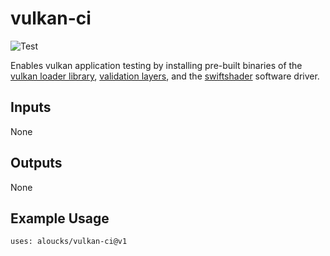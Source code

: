 # vulkan-ci

![Test](https://github.com/aloucks/vulkan-ci/workflows/Test/badge.svg)

Enables vulkan application testing by installing pre-built binaries of the [vulkan loader library], 
[validation layers], and the [swiftshader] software driver.

[vulkan loader library]: https://github.com/KhronosGroup/Vulkan-Loader
[validation layers]: https://github.com/KhronosGroup/Vulkan-ValidationLayers
[swiftshader]: https://github.com/google/swiftshader

## Inputs

None

## Outputs

None

## Example Usage

    uses: aloucks/vulkan-ci@v1
